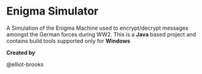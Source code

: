 # Enigma Simulator
A Simulation of the Enigma Machine used to encrypt/decrypt messages amongst the German forces during WW2. This is a **Java** based project and contains build tools supported only for **Windows**


**Created by**

@elliot-brooks